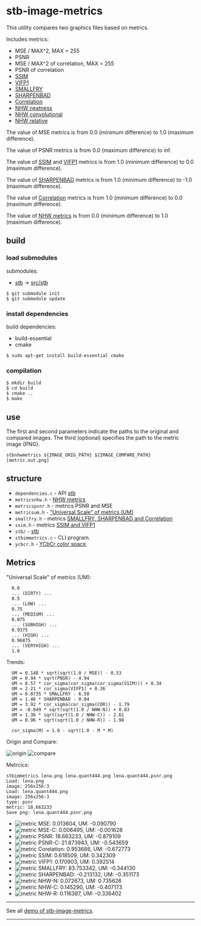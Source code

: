 # stb-image-metrics

This utility compares two graphics files based on metrics.

Includes metrics:

- MSE / MAX^2, MAX = 255
- PSNR
- MSE / MAX^2 of correlation, MAX = 255
- PSNR of correlation
- [SSIM](https://github.com/rolinh/VQMT)
- [VIFP1](https://github.com/rolinh/VQMT)
- [SMALLFRY](https://github.com/dwbuiten/smallfry)
- [SHARPENBAD](https://github.com/ImageProcessing-ElectronicPublications/libsmallfry)
- [Correlation](https://github.com/ImageProcessing-ElectronicPublications/libsmallfry)
- [NHW neatness](https://github.com/rcanut/NHW_Neatness_Metrics)
- [NHW convolutional](https://github.com/rcanut/NHW_Neatness_Metrics/issues/1)
- [NHW relative](https://github.com/rcanut/NHW_Neatness_Metrics/issues/1)

The value of MSE metrics is from 0.0 (minimum difference) to 1.0 (maximum difference).

The value of PSNR metrics is from 0.0 (maximum difference) to inf.

The value of [SSIM](https://github.com/rolinh/VQMT) and [VIFP1](https://github.com/rolinh/VQMT) metrics is from 1.0 (minimum difference) to 0.0 (maximum difference).

The value of [SHARPENBAD](https://github.com/ImageProcessing-ElectronicPublications/libsmallfry) metrics is from 1.0 (minimum difference) to -1.0 (maximum difference).

The value of [Correlation](https://github.com/ImageProcessing-ElectronicPublications/libsmallfry) metrics is from 1.0 (minimum difference) to 0.0 (maximum difference).

The value of [NHW metrics](https://github.com/rcanut/NHW_Neatness_Metrics/issues/1) is from 0.0 (minimum difference) to 1.0 (maximum difference).

## build

### load submodules

submodules:

- [stb](https://github.com/nothings/stb.git) -> [src/stb](src/stb)

```shell
$ git submodule init
$ git submodule update
```

### install dependencies

build dependencies:

- build-essential
- cmake

```shell
$ sudo apt-get install build-essential cmake
```

### compilation
```shell
$ mkdir build
$ cd build
$ cmake ..
$ make
```
## use

The first and second parameters indicate the paths to the original and compared images. The third (optional) specifies the path to the metric image {PNG}.

```shell
stbnhwmetrics ${IMAGE_ORIG_PATH} ${IMAGE_COMPARE_PATH} [metric.out.png]
```

## structure

- `dependencies.c` - API [stb](https://github.com/nothings/stb.git)
- `metricsnhw.h` - [NHW metrics](https://github.com/rcanut/NHW_Neatness_Metrics/issues/1)
- `metricspsnr.h` - metrics PSNR and MSE
- `metricsum.h` - ["Universal Scale" of metrics (UM)](https://github.com/ImageProcessing-ElectronicPublications/jpeg-recompress)
- `smallfry.h` - metrics [SMALLFRY, SHARPENBAD and Correlation](https://github.com/ImageProcessing-ElectronicPublications/libsmallfry)
- `ssim.h` - metrics [SSIM and VIFP1](https://github.com/rolinh/VQMT)
- `stb/` - [stb](https://github.com/nothings/stb.git)
- `stbimmetrics.c` - CLI program.
- `ycbcr.h` - [YCbCr color space](https://en.wikipedia.org/wiki/YCbCr).

## Metrics

"Universal Scale" of metrics (UM):

```
  0.0
  ... (DIRTY) ...
  0.5
  ... (LOW) ...
  0.75
  ... (MEDIUM) ...
  0.875
  ... (SUBHIGH) ...
  0.9375
  ... (HIGH) ...
  0.96875
  ... (VERYHIGH) ...
  1.0
```

Trends:

```
  UM = 0.148 * sqrt(sqrt(1.0 / MSE)) - 0.53
  UM = 0.94 * sqrt(PNSR) - 4.94
  UM = 8.57 * cor_sigma(cor_sigma(cor_sigma(SSIM))) + 0.34
  UM = 2.21 * cor_sigma(VIFP1) + 0.36
  UM = 0.0735 * SMALLFRY - 6.50
  UM = 1.46 * SHARPENBAD - 0.04
  UM = 3.92 * cor_sigma(cor_sigma(COR)) - 1.79
  UM = -0.049 * sqrt(sqrt(1.0 / NHW-N)) + 0.83
  UM = 1.36 * sqrt(sqrt(1.0 / NHW-C)) - 2.61
  UM = 0.96 * sqrt(sqrt(1.0 / NHW-R)) - 1.98

  cor_sigma(M) = 1.0 - sqrt(1.0 - M * M)
```

Origin and Compare:

![origin](https://raw.githubusercontent.com/ImageProcessing-ElectronicPublications/stb-image-metrics-demo/main/images/lena.png) ![compare](https://raw.githubusercontent.com/ImageProcessing-ElectronicPublications/stb-image-metrics-demo/main/images/lena.quant444.png)

Metrcics:

```shell
stbimmetrics lena.png lena.quant444.png lena.quant444.psnr.png 
Load: lena.png
image: 256x256:3
Load: lena.quant444.png
image: 256x256:3
type: psnr
metric: 18.663233
Save png: lena.quant444.psnr.png

```

* ![metric](https://raw.githubusercontent.com/ImageProcessing-ElectronicPublications/stb-image-metrics-demo/main/images/lena.quant444.mse.png) MSE: 0.013604, UM: -0.090790
* ![metric](https://raw.githubusercontent.com/ImageProcessing-ElectronicPublications/stb-image-metrics-demo/main/images/lena.quant444.mse-c.png) MSE-C: 0.006495, UM: -0.001628
* ![metric](https://raw.githubusercontent.com/ImageProcessing-ElectronicPublications/stb-image-metrics-demo/main/images/lena.quant444.psnr.png) PSNR: 18.663233, UM: -0.879109
* ![metric](https://raw.githubusercontent.com/ImageProcessing-ElectronicPublications/stb-image-metrics-demo/main/images/lena.quant444.psnr-c.png) PSNR-C: 21.873943, UM: -0.543659
* ![metric](https://raw.githubusercontent.com/ImageProcessing-ElectronicPublications/stb-image-metrics-demo/main/images/lena.quant444.cor.png) Corelation: 0.953666, UM: -0.672773
* ![metric](https://raw.githubusercontent.com/ImageProcessing-ElectronicPublications/stb-image-metrics-demo/main/images/lena.quant444.ssim.png) SSIM: 0.618509, UM: 0.342309
* ![metric](https://raw.githubusercontent.com/ImageProcessing-ElectronicPublications/stb-image-metrics-demo/main/images/lena.quant444.vifp1.png) VIFP1: 0.170903, UM: 0.392514
* ![metric](https://raw.githubusercontent.com/ImageProcessing-ElectronicPublications/stb-image-metrics-demo/main/images/lena.quant444.smallfry.png) SMALLFRY: 83.753342, UM: -0.344130
* ![metric](https://raw.githubusercontent.com/ImageProcessing-ElectronicPublications/stb-image-metrics-demo/main/images/lena.quant444.shbad.png) SHARPENBAD: -0.213132, UM: -0.351173
* ![metric](https://raw.githubusercontent.com/ImageProcessing-ElectronicPublications/stb-image-metrics-demo/main/images/lena.quant444.nhw-n.png) NHW-N: 0.072673, UM: 0.735626
* ![metric](https://raw.githubusercontent.com/ImageProcessing-ElectronicPublications/stb-image-metrics-demo/main/images/lena.quant444.nhw-c.png) NHW-C: 0.145290, UM: -0.407173
* ![metric](https://raw.githubusercontent.com/ImageProcessing-ElectronicPublications/stb-image-metrics-demo/main/images/lena.quant444.nhw-r.png) NHW-R: 0.116387, UM: -0.336402

---

See all [demo of stb-image-metrics](https://github.com/ImageProcessing-ElectronicPublications/stb-image-metrics-demo).

---
